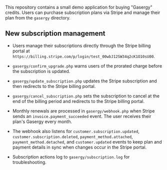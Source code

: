 This repository contains a small demo application for buying "Gasergy" credits.
Users can purchase subscription plans via Stripe and manage their plan from the
`gasergy` directory.

## New subscription management

* Users manage their subscriptions directly through the Stripe billing portal
  at `https://billing.stripe.com/p/login/test_00wbJ12SW34q2cK1O10sU00`.
* `gasergy/confirm_upgrade.php` warns users of the prorated charge before the
  subscription is updated.
* `gasergy/update_subscription.php` updates the Stripe subscription and then
  redirects to the Stripe billing portal.
* `gasergy/cancel_subscription.php` sets the subscription to cancel at the end
  of the billing period and redirects to the Stripe billing portal.
* Monthly renewals are processed in `gasergy/webhook.php` when Stripe sends an
  `invoice.payment_succeeded` event. The user receives their plan's Gasergy every month.

* The webhook also listens for `customer.subscription.updated`,
  `customer.subscription.deleted`, `payment_method.attached`,
  `payment_method.detached`, and `customer.updated` events to keep plan and
  payment details in sync when changes occur in the Stripe portal.

* Subscription actions log to `gasergy/subscription.log` for troubleshooting.

